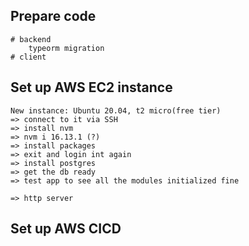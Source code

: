 ## Prepare code
    # backend
        typeorm migration
    # client

## Set up AWS EC2 instance
    New instance: Ubuntu 20.04, t2 micro(free tier)
    => connect to it via SSH
    => install nvm
    => nvm i 16.13.1 (?)
    => install packages
    => exit and login int again
    => install postgres
    => get the db ready
    => test app to see all the modules initialized fine

    => http server

## Set up AWS CICD